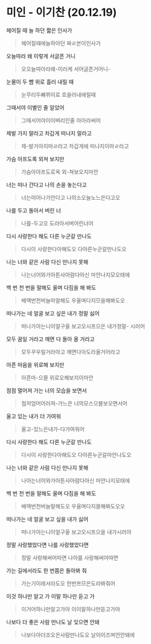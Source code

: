 # 미인 - 이기찬 (20.12.19)

헤어질 때 늘 하던 짧은 인사가

> 헤어질때에늘하아던 짜ㄹ븐이인사가

오늘따라 왜 이렇게 서글픈 거니

> 오오늘따아라왜-이러케 서어글픈거어니-

눈물이 두 뺨 위로 흘러 내릴 때

> 눈무리두뺘뮈이로 흐을러내애릴때

그때서야 이별인 줄 알았어

> 그때서어야이이벼리인줄 아아라써어

제발 가지 말라고 차갑게 떠나지 말라고

> 제-발가아지마ㄹ라고 차갑게에 떠나지이마ㄹ라고

가슴 아프도록 외쳐 보지만

> 가슴아아프도로옥 외-쳐보오지마안

너는 떠나 간다고 나의 손을 놓는다고

>  너는떠어나가안다고 나의소오늘노느은다고오

나를 두고 돌아서 버린 너

> 나를-두고오 도라아서버어린너어

다시 사랑한다 해도 다른 누군갈 만나도

> 다시이 사랑한다아해도오 다아른누군갈만나도오

나는 너와 같은 사람 다신 만나지 못해

> 나는너어와가아튼사아람다아신 마안나지모오태에

백 번 천 번을 말해도 울며 다짐을 해 봐도

> 배액번천버늘마알해도 우울며다지므을해봐도오

떠나가는 네 얼굴 보고 싶은 내가 정말 싫어

> 떠나가아는니이얼구울 보고오시프으은 내가정말- 시러어



모두 꿈일 거라고 깨면 다 돌아 올 거라고

> 모두꾸우밀거라아고 깨면다아도라올거어라고

아픈 마음을 위로해 보지만

> 아픈마-으믈 위로오해보지이마안

점점 멀어져 가는 너의 모습을 보면서

> 점저엄머어러져-가느은 너의모스으블보오면서어

울고 있는 내가 더 가여워

> 울고-있느은내가-다가여워어

다시 사랑한다 해도 다른 누군갈 만나도

> 다시이 사랑한다아해도오 다아른누군갈마안나도오

나는 너와 같은 사람 다신 만나지 못해

> 나아는너어와가아튼사아람다아신 마안나지모태에

백 번 천 번을 말해도 울며 다짐을 해 봐도

> 배액번천버늘말해도오 우울며다지믈해봐도오오

떠나가는 네 얼굴 보고 싶을 내가 싫어

> 떠나가아는니이얼구울 보고오시프으을 내가시러어 

정말 사랑했었다면 나를 사랑했었다면

> 정말 사랑해써어따면 나아를 사랑해써어따면

가는 길에서라도 한 번쯤은 돌아봐 줘

> 가는기이레서라도오 한번쯔므은도라봐줘어

이것 하나만 알고 가 이말 하나만 듣고 가

> 이거어하나만알고가아 이이말하나만듣고가아

나보다 더 좋은 사람 만나도 날 잊으면 안돼 

> 나보다아더조오은사람만나도오 날이이즈며언안돼에